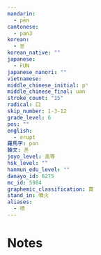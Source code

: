 ```yaml
---
mandarin:
  - pēn
cantonese:
  - pan3
korean:
  - 분
korean_native: ""
japanese:
  - FUN
japanese_nanori: ""
vietnamese:
middle_chinese_initial: pʰ
middle_chinese_final: uən
stroke_count: "15"
radical: 口
skip_number: 1-3-12
grade_level: 6
pos: ""
english:
  - erupt
羅馬字: pon
韓文: 폰
joyo_level: 高等
hsk_level: ""
hanmun_edu_level: ""
danayo_id: 6275
mc_id: 5984
graphemic_classification: 賁
stand_in: 噴火
aliases:
  - 喷
---
```


# Notes
